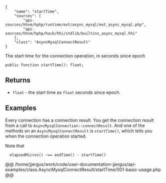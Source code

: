 ``` yamlmeta
{
    "name": "startTime",
    "sources": [
        "api-sources/hhvm/hphp/runtime/ext/async_mysql/ext_async_mysql.php",
        "api-sources/hhvm/hphp/hack/hhi/stdlib/builtins_async_mysql.hhi"
    ],
    "class": "AsyncMysqlConnectResult"
}
```




The start time for the connection operation, in seconds since epoch




``` Hack
public function startTime(): float;
```




## Returns




+ ` float ` - the start time as `` float `` seconds since epoch.




## Examples




Every connection has a connection result. You get the connection result from a call to ` AsyncMysqlConnection::connectResult `. And one of the methods on an `` AsyncMysqlConnectResult `` is ``` startTime() ```, which tells you when the connection operation started.




Note that




```
  elapsedMicros() ~== endTime() - startTime()
```







@@ /home/jjergus/work/code/user-documentation-jjergus/api-examples/class.AsyncMysqlConnectResult/startTime/001-basic-usage.php @@
<!-- HHAPIDOC -->
